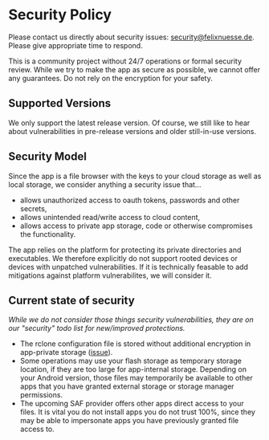 # Security Policy

Please contact us directly about security issues: security@felixnuesse.de. Please give appropriate time to respond.

This is a community project without 24/7 operations or formal security review. While we try to make the app as secure as possible, we cannot offer any guarantees. Do not rely on the encryption for your safety.

## Supported Versions

We only support the latest release version. Of course, we still like to hear about vulnerabilities in pre-release versions and older still-in-use versions.

## Security Model
Since the app is a file browser with the keys to your cloud storage as well as local storage, we consider anything a security issue that...
- allows unauthorized access to oauth tokens, passwords and other secrets,
- allows unintended read/write access to cloud content,
- allows access to private app storage, code or otherwise compromises the functionality.


The app relies on the platform for protecting its private directories and executables. We therefore explicitly do not support rooted devices or devices with unpatched vulnerabilities. If it is technically feasable to add mitigations against platform vulnerabilites, we will consider it.

## Current state of security
_While we do not consider those things security vulnerabilities, they are on our "security" todo list for new/improved protections._
- The rclone configuration file is stored without additional encryption in app-private storage ([issue](https://github.com/x0b/rcx/issues/12)).
- Some operations may use your flash storage as temporary storage location, if they are too large for app-internal storage. Depending on your Android version, those files may temporarily be available to other apps that you have granted external storage or storage manager permissions.
- The upcoming SAF provider offers other apps direct access to your files. It is vital you do not install apps you do not trust 100%, since they may be able to impersonate apps you have previously granted file access to.
